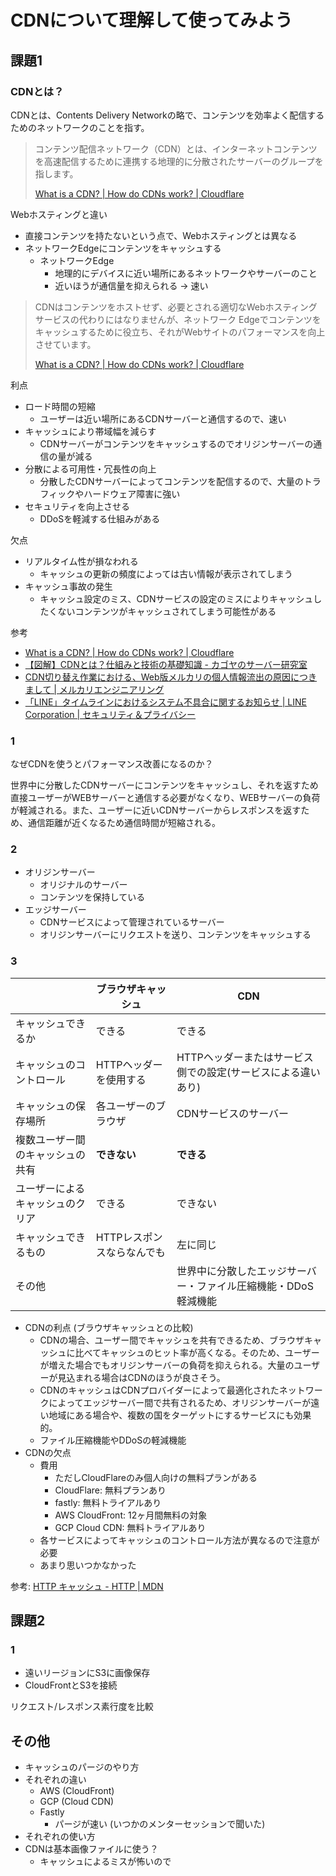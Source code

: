 # CDNについて理解して使ってみよう

## 課題1

### CDNとは？

CDNとは、Contents Delivery Networkの略で、コンテンツを効率よく配信するためのネットワークのことを指す。

> コンテンツ配信ネットワーク（CDN）とは、インターネットコンテンツを高速配信するために連携する地理的に分散されたサーバーのグループを指します。
>
> [What is a CDN? | How do CDNs work? | Cloudflare](https://www.cloudflare.com/ja-jp/learning/cdn/what-is-a-cdn/)

Webホスティングと違い

- 直接コンテンツを持たないという点で、Webホスティングとは異なる
- ネットワークEdgeにコンテンツをキャッシュする
  - ネットワークEdge
    - 地理的にデバイスに近い場所にあるネットワークやサーバーのこと
    - 近いほうが通信量を抑えられる -> 速い

> CDNはコンテンツをホストせず、必要とされる適切なWebホスティングサービスの代わりにはなりませんが、ネットワーク Edgeでコンテンツをキャッシュするために役立ち、それがWebサイトのパフォーマンスを向上させています。
>
> [What is a CDN? | How do CDNs work? | Cloudflare](https://www.cloudflare.com/ja-jp/learning/cdn/what-is-a-cdn/)

利点

- ロード時間の短縮
  - ユーザーは近い場所にあるCDNサーバーと通信するので、速い
- キャッシュにより帯域幅を減らす
  - CDNサーバーがコンテンツをキャッシュするのでオリジンサーバーの通信の量が減る
- 分散による可用性・冗長性の向上
  - 分散したCDNサーバーによってコンテンツを配信するので、大量のトラフィックやハードウェア障害に強い
- セキュリティを向上させる
  - DDoSを軽減する仕組みがある

欠点

- リアルタイム性が損なわれる
  - キャッシュの更新の頻度によっては古い情報が表示されてしまう
- キャッシュ事故の発生
  - キャッシュ設定のミス、CDNサービスの設定のミスによりキャッシュしたくないコンテンツがキャッシュされてしまう可能性がある

参考

- [What is a CDN? | How do CDNs work? | Cloudflare](https://www.cloudflare.com/learning/cdn/what-is-a-cdn/)
- [【図解】CDNとは？仕組みと技術の基礎知識 - カゴヤのサーバー研究室](https://www.kagoya.jp/howto/it-glossary/web/cdn/)
- [CDN切り替え作業における、Web版メルカリの個人情報流出の原因につきまして | メルカリエンジニアリング](https://engineering.mercari.com/blog/entry/2017-06-22-204500/)
- [「LINE」タイムラインにおけるシステム不具合に関するお知らせ | LINE Corporation | セキュリティ＆プライバシー](https://linecorp.com/ja/security/article/169)

### 1

なぜCDNを使うとパフォーマンス改善になるのか？

世界中に分散したCDNサーバーにコンテンツをキャッシュし、それを返すため直接ユーザーがWEBサーバーと通信する必要がなくなり、WEBサーバーの負荷が軽減される。また、ユーザーに近いCDNサーバーからレスポンスを返すため、通信距離が近くなるため通信時間が短縮される。

### 2

- オリジンサーバー
  - オリジナルのサーバー
  - コンテンツを保持している
- エッジサーバー
  - CDNサービスによって管理されているサーバー
  - オリジンサーバーにリクエストを送り、コンテンツをキャッシュする

### 3

| | ブラウザキャッシュ | CDN |
| --- | --- | --- |
| キャッシュできるか | できる | できる |
| キャッシュのコントロール | HTTPヘッダーを使用する | HTTPヘッダーまたはサービス側での設定(サービスによる違いあり) |
| キャッシュの保存場所 | 各ユーザーのブラウザ | CDNサービスのサーバー |
| 複数ユーザー間のキャッシュの共有 | **できない** | **できる** |
| ユーザーによるキャッシュのクリア | できる | できない |
| キャッシュできるもの | HTTPレスポンスならなんでも | 左に同じ |
| その他 | | 世界中に分散したエッジサーバー・ファイル圧縮機能・DDoS軽減機能 |

- CDNの利点 (ブラウザキャッシュとの比較)
  - CDNの場合、ユーザー間でキャッシュを共有できるため、ブラウザキャッシュに比べてキャッシュのヒット率が高くなる。そのため、ユーザーが増えた場合でもオリジンサーバーの負荷を抑えられる。大量のユーザーが見込まれる場合はCDNのほうが良さそう。
  - CDNのキャッシュはCDNプロバイダーによって最適化されたネットワークによってエッジサーバー間で共有されるため、オリジンサーバーが遠い地域にある場合や、複数の国をターゲットにするサービスにも効果的。
  - ファイル圧縮機能やDDoSの軽減機能
- CDNの欠点
  - 費用
    - ただしCloudFlareのみ個人向けの無料プランがある
    - CloudFlare: 無料プランあり
    - fastly: 無料トライアルあり
    - AWS CloudFront: 12ヶ月間無料の対象
    - GCP Cloud CDN: 無料トライアルあり
  - 各サービスによってキャッシュのコントロール方法が異なるので注意が必要
  - あまり思いつかなかった

参考: [HTTP キャッシュ - HTTP | MDN](https://developer.mozilla.org/ja/docs/Web/HTTP/Caching)

## 課題2

### 1

- 遠いリージョンにS3に画像保存
- CloudFrontとS3を接続

リクエスト/レスポンス素行度を比較

## その他

- キャッシュのパージのやり方
- それぞれの違い
  - AWS (CloudFront)
  - GCP (Cloud CDN)
  - Fastly
    - パージが速い (いつかのメンターセッションで聞いた)
- それぞれの使い方
- CDNは基本画像ファイルに使う？
  - キャッシュによるミスが怖いので
